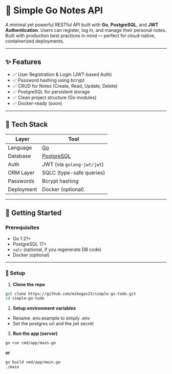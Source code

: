 # 📝 Simple Go Notes API

A minimal yet powerful RESTful API built with **Go**, **PostgreSQL**, and **JWT Authentication**. Users can register, log in, and manage their personal notes. Built with production best practices in mind — perfect for cloud-native, containerized deployments.

---

## ✨ Features

- ✅ User Registration & Login (JWT-based Auth)
- ✅ Password hashing using bcrypt
- ✅ CRUD for Notes (Create, Read, Update, Delete)
- ✅ PostgreSQL for persistent storage
- ✅ Clean project structure (Go modules)
- ✅ Docker-ready (soon)

---

## 🔧 Tech Stack

| Layer      | Tool                                      |
| ---------- | ----------------------------------------- |
| Language   | [Go](https://golang.org)                  |
| Database   | [PostgreSQL](https://www.postgresql.org/) |
| Auth       | JWT (via `golang-jwt/jwt`)                |
| ORM Layer  | SQLC (type-safe queries)                  |
| Passwords  | Bcrypt hashing                            |
| Deployment | Docker (optional)                         |

---

## 🚀 Getting Started

### Prerequisites

- Go 1.21+
- PostgreSQL 17+
- `sqlc` (optional, if you regenerate DB code)
- Docker (optional)

---

### 🔌 Setup

1. **Clone the repo**

```bash
git clone https://github.com/mikegav23/simple-go-todo.git
cd simple-go-todo
```

2. **Setup environment variables**

- Rename .env.example to simply .env
- Set the postgres url and the jwt secret

3. **Run the app (server)**

```bash
go run cmd/app/main.go
```

**or**

```bash
go build cmd/app/main.go
./main
```
